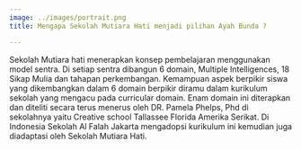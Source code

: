 ```yaml
---
image: ../images/portrait.png
title: Mengapa Sekolah Mutiara Hati menjadi pilihan Ayah Bunda ?

---
```

Sekolah Mutiara hati menerapkan konsep pembelajaran menggunakan model sentra. Di setiap sentra dibangun 6 domain, Multiple Intelligences, 18 Sikap Mulia dan tahapan perkembangan. Kemampuan aspek berpikir siswa yang dikembangkan dalam 6 domain berpikir diramu dalam kurikulum sekolah yang mengacu pada curricular domain. Enam domain ini diterapkan dan diteliti secara terus menerus oleh DR. Pamela Phelps, Phd di sekolahnya yaitu Creative school Tallassee Florida Amerika Serikat. Di Indonesia Sekolah Al Falah Jakarta mengadopsi kurikulum ini kemudian juga diadaptasi oleh Sekolah Mutiara Hati.
